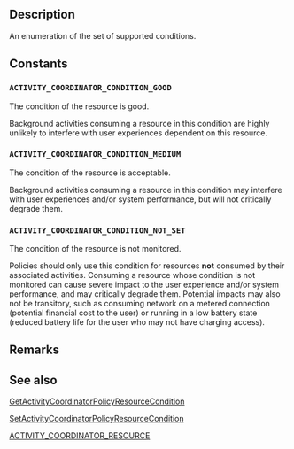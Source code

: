## Description

An enumeration of the set of supported conditions.

## Constants

### `ACTIVITY_COORDINATOR_CONDITION_GOOD`

The condition of the resource is good.

Background activities consuming a resource in this condition are highly unlikely to interfere with user experiences dependent on this resource.

### `ACTIVITY_COORDINATOR_CONDITION_MEDIUM`

The condition of the resource is acceptable.

Background activities consuming a resource in this condition may interfere with user experiences and/or system performance, but will not critically degrade them.

### `ACTIVITY_COORDINATOR_CONDITION_NOT_SET`

The condition of the resource is not monitored.

Policies should only use this condition for resources **not** consumed by their associated activities. Consuming a resource whose condition is not monitored can cause severe impact to the user experience and/or system performance, and may critically degrade them. Potential impacts may also not be transitory, such as consuming network on a metered connection (potential financial cost to the user) or running in a low battery state (reduced battery life for the user who may not have charging access).

## Remarks

## See also

[GetActivityCoordinatorPolicyResourceCondition](https://learn.microsoft.com/windows/win32/api/activitycoordinator/nf-activitycoordinator-getactivitycoordinatorpolicyresourcecondition)

[SetActivityCoordinatorPolicyResourceCondition](https://learn.microsoft.com/windows/win32/api/activitycoordinator/nf-activitycoordinator-setactivitycoordinatorpolicyresourcecondition)

[ACTIVITY_COORDINATOR_RESOURCE](https://learn.microsoft.com/windows/win32/api/activitycoordinatortypes/ne-activitycoordinatortypes-activity_coordinator_resource)